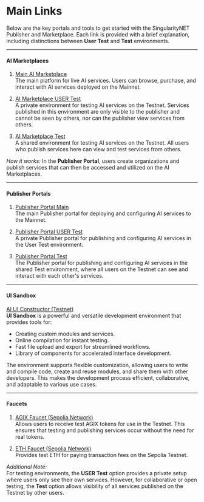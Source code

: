# Main Links

Below are the key portals and tools to get started with the SingularityNET Publisher and Marketplace. Each link is provided with a brief explanation, including distinctions between **User Test** and **Test** environments.

---

<div id="main-links-image">
   <a id="eth-test-faucet" class="top-link" target="_blank" href="https://www.infura.io/zh/faucet/sepolia"></a>
   <a id="agix-faucet" class="top-link" target="_blank" href="https://faucet.singularitynet.io/"></a>
   <a id="testnet-publisher" class="top-link" target="_blank" href="https://testnet-publisher.singularitynet.io"></a>
   <a id="testnet-marketplace" class="top-link" target="_blank" href="https://testnet-marketplace.singularitynet.io/"></a>
   <a id="mainnet-publisher" class="bottom-link" target="_blank" href="https://publisher.singularitynet.io/"></a>
   <a id="mainnet-marketplace" class="bottom-link" target="_blank" href="https://beta.singularitynet.io/"></a>
   <ImageViewer
      src='/assets/images/products/AIMarketplace/mainLinks/mainLinks.webp'
      alt=''
   />
</div>

#### **AI Marketplaces**

1. [Main AI Marketplace](https://beta.singularitynet.io/)  
   The main platform for live AI services. Users can browse, purchase, and interact with AI services deployed on the Mainnet.

2. [AI Marketplace USER Test](https://testnet-marketplace.singularitynet.io/)  
   A private environment for testing AI services on the Testnet. Services published in this environment are only visible to the publisher and cannot be seen by others, nor can the publisher view services from others.

3. [AI Marketplace Test](https://ropsten-v2-dapp.singularitynet.io/)  
   A shared environment for testing AI services on the Testnet. All users who publish services here can view and test services from others.

_How it works:_ In the **Publisher Portal**, users create organizations and publish services that can then be accessed and utilized on the AI Marketplaces.

---

#### **Publisher Portals**

1. [Publisher Portal Main](https://publisher.singularitynet.io/)  
   The main Publisher portal for deploying and configuring AI services to the Mainnet.

2. [Publisher Portal USER Test](https://testnet-publisher.singularitynet.io/)  
   A private Publisher portal for publishing and configuring AI services in the User Test environment.

3. [Publisher Portal Test](https://sing-publisher-stage.singularitynet.io/)  
   The Publisher portal for publishing and configuring AI services in the shared Test environment, where all users on the Testnet can see and interact with each other's services.

---

#### **UI Sandbox**

[AI UI Constructor (Testnet)](https://ai-ui-constructor.singularitynet.io/)  
**UI Sandbox** is a powerful and versatile development environment that provides tools for:

-   Creating custom modules and services.
-   Online compilation for instant testing.
-   Fast file upload and export for streamlined workflows.
-   Library of components for accelerated interface development.

The environment supports flexible customization, allowing users to write and compile code, create and reuse modules, and share them with other developers. This makes the development process efficient, collaborative, and adaptable to various use cases.

---

#### **Faucets**

1. [AGIX Faucet (Sepolia Network)](https://faucet.singularitynet.io/)  
   Allows users to receive test AGIX tokens for use in the Testnet. This ensures that testing and publishing services occur without the need for real tokens.

2. [ETH Faucet (Sepolia Network)](https://www.infura.io/zh/faucet/sepolia)  
   Provides test ETH for paying transaction fees on the Sepolia Testnet.

_Additional Note:_  
For testing environments, the **USER Test** option provides a private setup where users only see their own services. However, for collaborative or open testing, the **Test** option allows visibility of all services published on the Testnet by other users.
